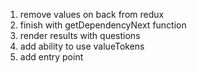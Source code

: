 1. remove values on back from redux
2. finish with getDependencyNext function
3. render results with questions
4. add ability to use valueTokens
5. add entry point